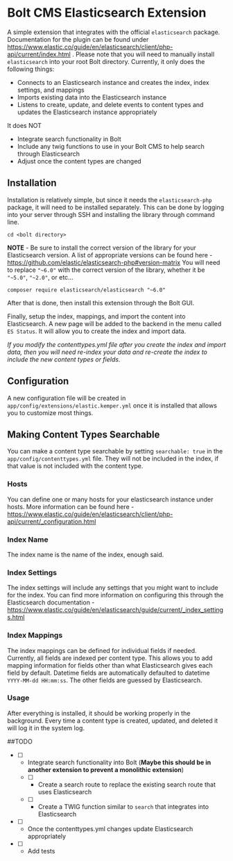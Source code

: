 Bolt CMS Elasticsearch Extension
======================
A simple extension that integrates with the official `elasticsearch` package. Documentation for the plugin can be found 
under https://www.elastic.co/guide/en/elasticsearch/client/php-api/current/index.html . Please note that you will need to 
manually install `elasticsearch` into your root Bolt directory. Currently, it only does the following 
things: 

- Connects to an Elasticsearch instance and creates the index, index settings, and mappings
- Imports existing data into the Elasticsearch instance
- Listens to create, update, and delete events to content types and updates the Elasticsearch instance appropriately 

It does NOT
- Integrate search functionality in Bolt
- Include any twig functions to use in your Bolt CMS to help search through Elasticsearch
- Adjust once the content types are changed

## Installation
Installation is relatively simple, but since it needs the `elasticsearch-php` package, it will need to be installed separately. 
This can be done by logging into your server through SSH and installing the library through command line. 

`cd <bolt directory>`

**NOTE** - Be sure to install the correct version of the library for your Elasticsearch version. A list of appropriate versions 
can be found here - https://github.com/elastic/elasticsearch-php#version-matrix
You will need to replace `"~6.0"` with the correct version of the library, whether it be `"~5.0"`, `"~2.0"`, or etc...

`composer require elasticsearch/elasticsearch "~6.0"` 

After that is done, then install this extension through the Bolt GUI.

Finally, setup the index, mappings, and import the content into Elasticsearch. A new page will be added to the backend in 
the menu called `ES Status`. It will allow you to create the index and import data.

*If you modify the contenttypes.yml file after you create the index and import data, then you will need re-index your 
data and re-create the index to include the new content types or fields.*

## Configuration
A new configuration file will be created in `app/config/extensions/elastic.kemper.yml` once it is installed 
that allows you to customize most things.

## Making Content Types Searchable
You can make a content type searchable by setting `searchable: true` in the `app/config/contenttypes.yml` file. They will 
not be included in the index, if that value is not included with the content type.

### Hosts
You can define one or many hosts for your elasticsearch instance under hosts. More information can be found here - 
https://www.elastic.co/guide/en/elasticsearch/client/php-api/current/_configuration.html

### Index Name
The index name is the name of the index, enough said.

### Index Settings
The index settings will include any settings that you might want to include for the index. You can find more information 
on configuring this through the Elasticsearch documentation - https://www.elastic.co/guide/en/elasticsearch/guide/current/_index_settings.html

### Index Mappings
The index mappings can be defined for individual fields if needed. Currently, all fields are indexed per content type. 
This allows you to add mapping information for fields other than what Elasticsearch gives each field by default. Datetime 
fields are automatically defaulted to datetime `YYYY-MM-dd HH:mm:ss`. The other fields are guessed by Elasticsearch.

### Usage
After everything is installed, it should be working properly in the background. Every time a content type is created, updated, 
and deleted it will log it in the system log. 

##TODO
 - [ ] - Integrate search functionality into Bolt (**Maybe this should be in another extension to prevent a monolithic extension**)
    - [ ] - Create a search route to replace the existing search route that uses Elasticsearch
    - [ ] - Create a TWIG function similar to `search` that integrates into Elasticsearch
 - [ ] - Once the contenttypes.yml changes update Elasticsearch appropriately
 - [ ] - Add tests